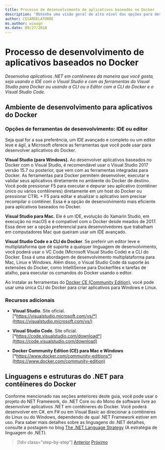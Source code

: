 ```yaml
---
title: Processo de desenvolvimento de aplicativos baseados no Docker
description: 'Obtenha uma visão geral de alto nível das opções para desenvolvimento de aplicativos baseados no Docker. Escolha e use o Visual Studio para Windows, o Visual Studio para Mac ou o Visual Studio Code com suporte a várias plataformas (Windows, Mac e Linux).'
author: CESARDELATORRE
ms.author: wiwagn
ms.date: 09/27/2018
---
```

# <a name="development-process-for-docker-based-applications"></a>Processo de desenvolvimento de aplicativos baseados no Docker

*Desenvolva aplicativos .NET em contêineres da maneira que você gosta, seja usando o IDE com o Visual Studio e com as ferramentas do Visual Studio para Docker ou usando a CLI ou o Editor com a CLI do Docker e o Visual Studio Code.*

## <a name="development-environment-for-docker-apps"></a>Ambiente de desenvolvimento para aplicativos do Docker

### <a name="development-tool-choices-ide-or-editor"></a>Opções de ferramentas de desenvolvimento: IDE ou editor

Seja qual for a sua preferência, um IDE avançado e completo ou um editor leve e ágil, a Microsoft oferece as ferramentas que você pode usar para desenvolver aplicativos do Docker.

**Visual Studio (para Windows).** Ao desenvolver aplicativos baseados no Docker com o Visual Studio, é recomendável usar o Visual Studio 2017 versão 15.7 ou posterior, que vem com as ferramentas integradas para Docker. As ferramentas para Docker permitem desenvolver, executar e validar seus aplicativos diretamente no ambiente do Docker de destino. Você pode pressionar F5 para executar e depurar seu aplicativo (contêiner único ou vários contêineres) diretamente em um host do Docker ou pressionar CTRL + F5 para editar e atualizar o aplicativo sem precisar recompilar o contêiner. Essa é a opção de desenvolvimento mais eficiente para aplicativos baseados no Docker.

**Visual Studio para Mac.** Ele é um IDE, evolução do Xamarin Studio, em execução no macOS e é compatível com o Docker desde meados de 2017. Essa deve ser a opção preferencial para desenvolvedores que trabalham em computadores Mac que queiram usar um IDE avançado.

**Visual Studio Code e a CLI do Docker**. Se preferir um editor leve e multiplataforma que dê suporte a qualquer linguagem de desenvolvimento, você poderá usar o VC Code (Microsoft Visual Studio Code) e a CLI do Docker. Essa é uma abordagem de desenvolvimento multiplataforma para Mac, Linux e Windows. Além disso, o Visual Studio Code dá suporte às extensões do Docker, como IntelliSense para Dockerfiles e tarefas de atalho, para executar os comandos do Docker usando o editor.

Ao instalar as ferramentas do [Docker CE (Community Edition)](https://www.docker.com/community-edition), você pode usar uma única CLI do Docker para criar aplicativos para Windows e Linux.

### <a name="additional-resources"></a>Recursos adicionais

- **Visual Studio**. Site oficial. \
  [*https://visualstudio.microsoft.com/vs/*](https://visualstudio.microsoft.com/vs/)

- **Visual Studio Code**. Site oficial. \
  [*https://code.visualstudio.com/download*](https://code.visualstudio.com/download)

- **Docker Community Edition (CE) para Mac e Windows** \
  [*https://www.docker.com/community-editions*](https://www.docker.com/community-edition)

## <a name="net-languages-and-frameworks-for-docker-containers"></a>Linguagens e estruturas do .NET para contêineres do Docker

Conforme mencionado nas seções anteriores deste guia, você pode usar o projeto do NET Framework, do .NET Core ou do Mono de software livre ao desenvolver aplicativos .NET em contêineres do Docker. Você poderá desenvolver em C\#, em F\# ou em Visual Basic ao direcionar a contêineres do Linux ou do Windows, dependendo de qual .NET Framework estiver em uso. Para saber mais detalhes sobre as linguagens do .NET detalhes, consulte a postagem no blog [The .NET Language Strategy](https://devblogs.microsoft.com/dotnet/the-net-language-strategy/) (A estratégia de linguagem do .NET).

>[!div class="step-by-step"]
>[Anterior](../architect-microservice-container-applications/using-azure-service-fabric.md)
>[Próximo](docker-app-development-workflow.md)